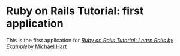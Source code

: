 # Ruby on Rails Tutorial: first application

This is the first application for [*Ruby on Rails Tutorial: Learn Rails by Example*](http://railstutorial.org/)by [Michael Hart](http://michaelhartl.com)
